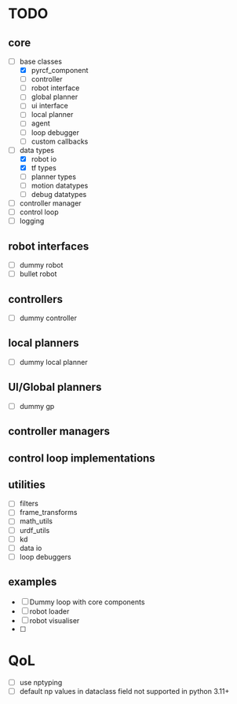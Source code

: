 # TODO

## core

- [ ] base classes
    - [x] pyrcf_component
    - [ ] controller
    - [ ] robot interface
    - [ ] global planner
    - [ ] ui interface
    - [ ] local planner
    - [ ] agent
    - [ ] loop debugger
    - [ ] custom callbacks
- [ ] data types
    - [x] robot io
    - [x] tf types
    - [ ] planner types
    - [ ] motion datatypes
    - [ ] debug datatypes
- [ ] controller manager
- [ ] control loop
- [ ] logging

## robot interfaces

- [ ] dummy robot
- [ ] bullet robot

## controllers

- [ ] dummy controller

## local planners

- [ ] dummy local planner

## UI/Global planners

- [ ] dummy gp

## controller managers

## control loop implementations

## utilities

- [ ] filters
- [ ] frame_transforms
- [ ] math_utils
- [ ] urdf_utils
- [ ] kd
- [ ] data io
- [ ] loop debuggers

## examples
- [ ] Dummy loop with core components
- [ ] robot loader
- [ ] robot visualiser
- [ ] 


# QoL

- [ ] use nptyping
- [ ] default np values in dataclass field not supported in python 3.11+